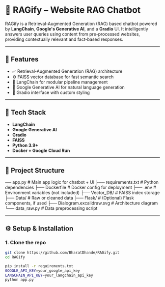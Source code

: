 # 🧠 RAGify – Website RAG Chatbot

RAGify is a Retrieval-Augmented Generation (RAG) based chatbot powered by **LangChain**, **Google's Generative AI**, and a **Gradio** UI. It intelligently answers user queries using content from pre-processed websites, providing contextually relevant and fact-based responses.

---

## 🚀 Features

- ✅ Retrieval-Augmented Generation (RAG) architecture
- ⚙️ FAISS vector database for fast semantic search
- 🧩 LangChain for modular pipeline management
- 🤖 Google Generative AI for natural language generation
- 🎨 Gradio interface with custom styling

---

## 🧱 Tech Stack

- **LangChain**
- **Google Generative AI**
- **Gradio**
- **FAISS**
- **Python 3.9+**
- **Docker + Google Cloud Run**

---

## 📁 Project Structure
── app.py # Main app logic for chatbot + UI
├── requirements.txt # Python dependencies
├── Dockerfile # Docker config for deployment
├── .env # Environment variables (not included)
├── Vector_DB/ # FAISS index storage
├── Data/ # Raw or cleaned data
├── Flask/ # (Optional) Flask components, if used
├── Dialogram.excalidraw.svg # Architecture diagram
└── data_raw.py # Data preprocessing script


---

## ⚙️ Setup & Installation

### 1. Clone the repo
```bash
git clone https://github.com/BharatDhande/RAGify.git
cd RAGify

pip install -r requirements.txt
GOOGLE_API_KEY=your_google_api_key
LANGCHAIN_API_KEY=your_langchain_api_key
python app.py


